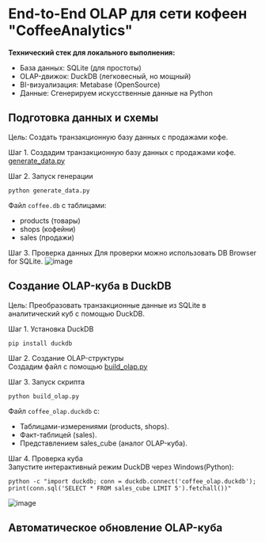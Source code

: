 # End-to-End OLAP для сети кофеен "CoffeeAnalytics"

**Технический стек для локального выполнения:**
- База данных: SQLite (для простоты)
- OLAP-движок: DuckDB (легковесный, но мощный)
- BI-визуализация: Metabase (OpenSource)
- Данные: Сгенерируем искусственные данные на Python

## Подготовка данных и схемы

Цель: Создать транзакционную базу данных с продажами кофе.

Шаг 1. Создадим транзакционную базу данных с продажами кофе.  
[generate_data.py](https://github.com/AnatolyKuzmin/OLAP/blob/main/End-to-End/generate_data.py)  

Шаг 2. Запуск генерации  
```
python generate_data.py
```
Файл `coffee.db` с таблицами:
- products (товары)
- shops (кофейни)
- sales (продажи)

Шаг 3. Проверка данных
Для проверки можно использовать DB Browser for SQLite.
![image](https://github.com/user-attachments/assets/ec685a90-b397-439a-b53a-e6cab626d11b)

## Создание OLAP-куба в DuckDB

Цель: Преобразовать транзакционные данные из SQLite в аналитический куб с помощью DuckDB.

Шаг 1. Установка DuckDB  
```
pip install duckdb
```

Шаг 2. Создание OLAP-структуры  
Создадим файл с помощью [build_olap.py](https://github.com/AnatolyKuzmin/OLAP/blob/main/End-to-End/build_olap.py)

Шаг 3. Запуск скрипта  
```
python build_olap.py
```
Файл `coffee_olap.duckdb` с:
- Таблицами-измерениями (products, shops).
- Факт-таблицей (sales).
- Представлением sales_cube (аналог OLAP-куба).

Шаг 4. Проверка куба  
Запустите интерактивный режим DuckDB через Windows(Python):
```
python -c "import duckdb; conn = duckdb.connect('coffee_olap.duckdb'); print(conn.sql('SELECT * FROM sales_cube LIMIT 5').fetchall())"
```
![image](https://github.com/user-attachments/assets/0c358d84-02da-4bb3-a0b5-1a5c05bda7d3)

## Автоматическое обновление OLAP-куба


